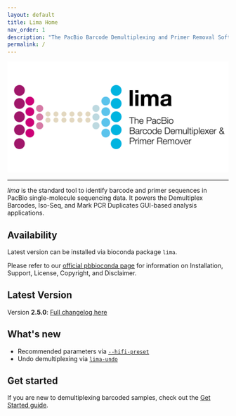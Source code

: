 ```yaml
---
layout: default
title: Lima Home
nav_order: 1
description: "The PacBio Barcode Demultiplexing and Primer Removal Software."
permalink: /
---
```


<p align="center">
  <img src="img/lima_card_2022.png" alt="lima logo" width="650px"/>
</p>

***

_lima_ is the standard tool to identify barcode and primer sequences in PacBio
single-molecule sequencing data. It powers the Demultiplex Barcodes, Iso-Seq,
and Mark PCR Duplicates GUI-based analysis applications.

## Availability
Latest version can be installed via bioconda package `lima`.

Please refer to our [official pbbioconda page](https://github.com/PacificBiosciences/pbbioconda)
for information on Installation, Support, License, Copyright, and Disclaimer.

## Latest Version
Version **2.5.0**: [Full changelog here](/changelog)

## What's new
 * Recommended parameters via [`--hifi-preset`](/faq/hifi-presets)
 * Undo demultiplexing via [`lima-undo`](/faq/undo)

## Get started
If you are new to demultiplexing barcoded samples, check out the [Get Started guide](/get-started).
